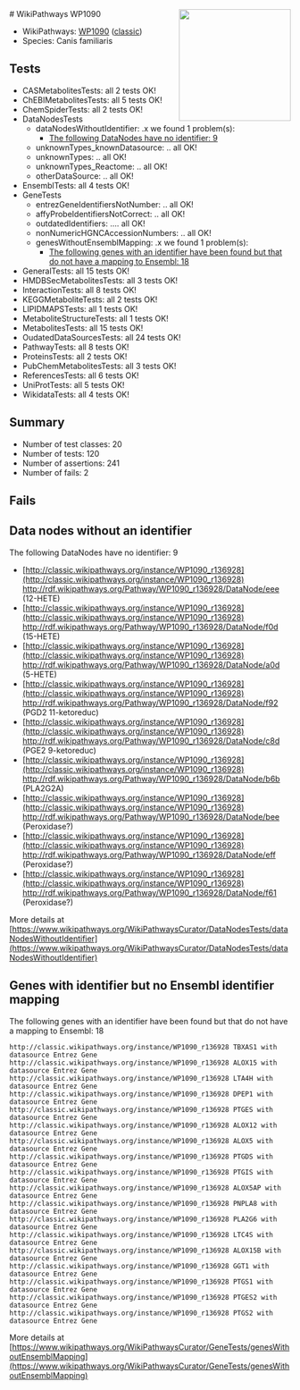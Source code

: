 <img style="float: right; width: 200px" src="https://upload.wikimedia.org/wikipedia/commons/thumb/8/83/Wplogo_with_text_500.png/640px-Wplogo_with_text_500.png" />
# WikiPathways WP1090

* WikiPathways: [WP1090](https://wikipathways.org/pathways/WP1090) ([classic](https://classic.wikipathways.org/instance/WP1090))
* Species: Canis familiaris
## Tests
* CASMetabolitesTests: all 2 tests OK!
* ChEBIMetabolitesTests: all 5 tests OK!
* ChemSpiderTests: all 2 tests OK!
* DataNodesTests
    * dataNodesWithoutIdentifier: .x we found 1 problem(s):
        * [The following DataNodes have no identifier: 9](#d2d32fa8)
    * unknownTypes_knownDatasource: .. all OK!
    * unknownTypes: .. all OK!
    * unknownTypes_Reactome: .. all OK!
    * otherDataSource: .. all OK!
* EnsemblTests: all 4 tests OK!
* GeneTests
    * entrezGeneIdentifiersNotNumber: .. all OK!
    * affyProbeIdentifiersNotCorrect: .. all OK!
    * outdatedIdentifiers: .... all OK!
    * nonNumericHGNCAccessionNumbers: .. all OK!
    * genesWithoutEnsemblMapping: .x we found 1 problem(s):
        * [The following genes with an identifier have been found but that do not have a mapping to Ensembl: 18](#c4e54315)
* GeneralTests: all 15 tests OK!
* HMDBSecMetabolitesTests: all 3 tests OK!
* InteractionTests: all 8 tests OK!
* KEGGMetaboliteTests: all 2 tests OK!
* LIPIDMAPSTests: all 1 tests OK!
* MetaboliteStructureTests: all 1 tests OK!
* MetabolitesTests: all 15 tests OK!
* OudatedDataSourcesTests: all 24 tests OK!
* PathwayTests: all 8 tests OK!
* ProteinsTests: all 2 tests OK!
* PubChemMetabolitesTests: all 3 tests OK!
* ReferencesTests: all 6 tests OK!
* UniProtTests: all 5 tests OK!
* WikidataTests: all 4 tests OK!


## Summary

* Number of test classes: 20
* Number of tests: 120
* Number of assertions: 241
* Number of fails: 2

## Fails

<a name="d2d32fa8" />

## Data nodes without an identifier

The following DataNodes have no identifier: 9

* [http://classic.wikipathways.org/instance/WP1090_r136928](http://classic.wikipathways.org/instance/WP1090_r136928) http://rdf.wikipathways.org/Pathway/WP1090_r136928/DataNode/eee (12-HETE)
* [http://classic.wikipathways.org/instance/WP1090_r136928](http://classic.wikipathways.org/instance/WP1090_r136928) http://rdf.wikipathways.org/Pathway/WP1090_r136928/DataNode/f0d (15-HETE)
* [http://classic.wikipathways.org/instance/WP1090_r136928](http://classic.wikipathways.org/instance/WP1090_r136928) http://rdf.wikipathways.org/Pathway/WP1090_r136928/DataNode/a0d (5-HETE)
* [http://classic.wikipathways.org/instance/WP1090_r136928](http://classic.wikipathways.org/instance/WP1090_r136928) http://rdf.wikipathways.org/Pathway/WP1090_r136928/DataNode/f92 (PGD2 11-ketoreduc)
* [http://classic.wikipathways.org/instance/WP1090_r136928](http://classic.wikipathways.org/instance/WP1090_r136928) http://rdf.wikipathways.org/Pathway/WP1090_r136928/DataNode/c8d (PGE2 9-ketoreduc)
* [http://classic.wikipathways.org/instance/WP1090_r136928](http://classic.wikipathways.org/instance/WP1090_r136928) http://rdf.wikipathways.org/Pathway/WP1090_r136928/DataNode/b6b (PLA2G2A)
* [http://classic.wikipathways.org/instance/WP1090_r136928](http://classic.wikipathways.org/instance/WP1090_r136928) http://rdf.wikipathways.org/Pathway/WP1090_r136928/DataNode/bee (Peroxidase?)
* [http://classic.wikipathways.org/instance/WP1090_r136928](http://classic.wikipathways.org/instance/WP1090_r136928) http://rdf.wikipathways.org/Pathway/WP1090_r136928/DataNode/eff (Peroxidase?)
* [http://classic.wikipathways.org/instance/WP1090_r136928](http://classic.wikipathways.org/instance/WP1090_r136928) http://rdf.wikipathways.org/Pathway/WP1090_r136928/DataNode/f61 (Peroxidase?)


More details at [https://www.wikipathways.org/WikiPathwaysCurator/DataNodesTests/dataNodesWithoutIdentifier](https://www.wikipathways.org/WikiPathwaysCurator/DataNodesTests/dataNodesWithoutIdentifier)

<a name="c4e54315" />

## Genes with identifier but no Ensembl identifier mapping

The following genes with an identifier have been found but that do not have a mapping to Ensembl: 18
```
http://classic.wikipathways.org/instance/WP1090_r136928 TBXAS1 with datasource Entrez Gene
http://classic.wikipathways.org/instance/WP1090_r136928 ALOX15 with datasource Entrez Gene
http://classic.wikipathways.org/instance/WP1090_r136928 LTA4H with datasource Entrez Gene
http://classic.wikipathways.org/instance/WP1090_r136928 DPEP1 with datasource Entrez Gene
http://classic.wikipathways.org/instance/WP1090_r136928 PTGES with datasource Entrez Gene
http://classic.wikipathways.org/instance/WP1090_r136928 ALOX12 with datasource Entrez Gene
http://classic.wikipathways.org/instance/WP1090_r136928 ALOX5 with datasource Entrez Gene
http://classic.wikipathways.org/instance/WP1090_r136928 PTGDS with datasource Entrez Gene
http://classic.wikipathways.org/instance/WP1090_r136928 PTGIS with datasource Entrez Gene
http://classic.wikipathways.org/instance/WP1090_r136928 ALOX5AP with datasource Entrez Gene
http://classic.wikipathways.org/instance/WP1090_r136928 PNPLA8 with datasource Entrez Gene
http://classic.wikipathways.org/instance/WP1090_r136928 PLA2G6 with datasource Entrez Gene
http://classic.wikipathways.org/instance/WP1090_r136928 LTC4S with datasource Entrez Gene
http://classic.wikipathways.org/instance/WP1090_r136928 ALOX15B with datasource Entrez Gene
http://classic.wikipathways.org/instance/WP1090_r136928 GGT1 with datasource Entrez Gene
http://classic.wikipathways.org/instance/WP1090_r136928 PTGS1 with datasource Entrez Gene
http://classic.wikipathways.org/instance/WP1090_r136928 PTGES2 with datasource Entrez Gene
http://classic.wikipathways.org/instance/WP1090_r136928 PTGS2 with datasource Entrez Gene
```

More details at [https://www.wikipathways.org/WikiPathwaysCurator/GeneTests/genesWithoutEnsemblMapping](https://www.wikipathways.org/WikiPathwaysCurator/GeneTests/genesWithoutEnsemblMapping)

